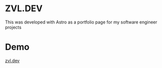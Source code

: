 # ZVL.DEV

This was developed with Astro as a portfolio page for my software engineer projects

# Demo

[zvl.dev](https://zvl.dev/)
